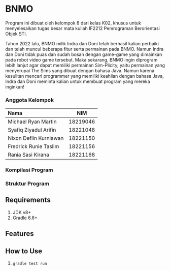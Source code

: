 # **BNMO**

Program ini dibuat oleh kelompok 8 dari kelas K02, khusus untuk menyelesaikan tugas besar mata kuliah IF2212 Pemrograman Berorientasi Objek STI.

Tahun 2022 lalu, BNMO milik Indra dan Doni telah berhasil kalian perbaiki dan telah muncul beberapa fitur serta permainan pada BNMO. Namun Indra dan Doni tidak puas dan sudah bosan dengan game-game yang dimainkan pada robot video game tersebut. Maka sekarang, BNMO ingin diprogram lebih lanjut agar dapat memiliki permainan Sim-Plicity, yaitu permainan yang menyerupai The Sims yang dibuat dengan bahasa Java. Namun karena kesulitan mencari programmer yang memiliki keahlian dengan bahasa Java, Indra dan Doni meminta kalian untuk membuat program yang mereka inginkan!

### Anggota Kelompok
| Nama | NIM |
| :----------- | :----------: |
| Michael Ryan Martin | 18219046 |
| Syafiq Ziyadul Arifin | 18221048 |
| Nixon Deflin Kurniawan | 18221150 |
| Fredrick Runie Taslim | 18221156 |
| Rania Sasi Kirana | 18221168 |

### Kompilasi Program

### Struktur Program

## Requirements

1. JDK v8+
2. Gradle 6.6+

## Features

## How to Use

1. `gradle test run`